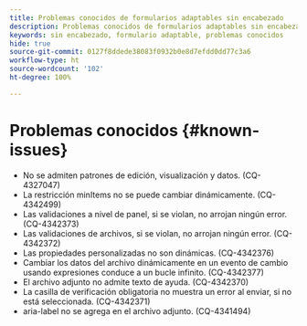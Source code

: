```yaml
---
title: Problemas conocidos de formularios adaptables sin encabezado
description: Problemas conocidos de formularios adaptables sin encabezado
keywords: sin encabezado, formulario adaptable, problemas conocidos
hide: true
source-git-commit: 0127f8ddede38083f0932b0e8d7efdd0dd77c3a6
workflow-type: ht
source-wordcount: '102'
ht-degree: 100%

---
```



# Problemas conocidos {#known-issues}

* No se admiten patrones de edición, visualización y datos. (CQ-4327047)
* La restricción minItems no se puede cambiar dinámicamente. (CQ-4342499)
* Las validaciones a nivel de panel, si se violan, no arrojan ningún error. (CQ-4342373)
* Las validaciones de archivos, si se violan, no arrojan ningún error. (CQ-4342372)
* Las propiedades personalizadas no son dinámicas. (CQ-4342376)
* Cambiar los datos del archivo dinámicamente en un evento de cambio usando expresiones conduce a un bucle infinito. (CQ-4342377)
* El archivo adjunto no admite texto de ayuda. (CQ-4342370)
* La casilla de verificación obligatoria no muestra un error al enviar, si no está seleccionada. (CQ-4342371)
* aria-label no se agrega en el archivo adjunto. (CQ-4341494)
